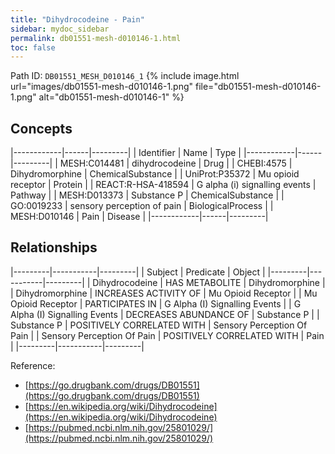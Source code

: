 ```yaml
---
title: "Dihydrocodeine - Pain"
sidebar: mydoc_sidebar
permalink: db01551-mesh-d010146-1.html
toc: false 
---
```



Path ID: `DB01551_MESH_D010146_1`
{% include image.html url="images/db01551-mesh-d010146-1.png" file="db01551-mesh-d010146-1.png" alt="db01551-mesh-d010146-1" %}

## Concepts

|------------|------|---------|
| Identifier | Name | Type    |
|------------|------|---------|
| MESH:C014481 | dihydrocodeine | Drug |
| CHEBI:4575 | Dihydromorphine | ChemicalSubstance |
| UniProt:P35372 | Mu opioid receptor | Protein |
| REACT:R-HSA-418594 | G alpha (i) signalling events | Pathway |
| MESH:D013373 | Substance P | ChemicalSubstance |
| GO:0019233 | sensory perception of pain | BiologicalProcess |
| MESH:D010146 | Pain | Disease |
|------------|------|---------|

## Relationships

|---------|-----------|---------|
| Subject | Predicate | Object  |
|---------|-----------|---------|
| Dihydrocodeine | HAS METABOLITE | Dihydromorphine |
| Dihydromorphine | INCREASES ACTIVITY OF | Mu Opioid Receptor |
| Mu Opioid Receptor | PARTICIPATES IN | G Alpha (I) Signalling Events |
| G Alpha (I) Signalling Events | DECREASES ABUNDANCE OF | Substance P |
| Substance P | POSITIVELY CORRELATED WITH | Sensory Perception Of Pain |
| Sensory Perception Of Pain | POSITIVELY CORRELATED WITH | Pain |
|---------|-----------|---------|

Reference: 
  - [https://go.drugbank.com/drugs/DB01551](https://go.drugbank.com/drugs/DB01551)
  - [https://en.wikipedia.org/wiki/Dihydrocodeine](https://en.wikipedia.org/wiki/Dihydrocodeine)
  - [https://pubmed.ncbi.nlm.nih.gov/25801029/](https://pubmed.ncbi.nlm.nih.gov/25801029/)
